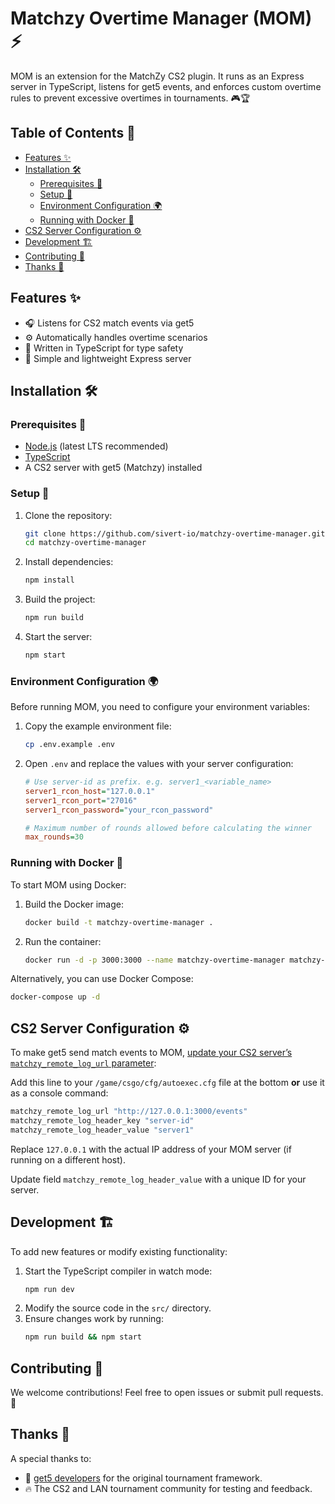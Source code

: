 # Matchzy Overtime Manager (MOM) ⚡

MOM is an extension for the MatchZy CS2 plugin. It runs as an Express server in TypeScript, listens for get5 events, and enforces custom overtime rules to prevent excessive overtimes in tournaments. 🎮🏆

## Table of Contents 📖
- [Features ✨](#features-)
- [Installation 🛠️](#installation-️)
  - [Prerequisites 📌](#prerequisites-)
  - [Setup 🔧](#setup-)
  - [Environment Configuration 🌍](#environment-configuration-)
  - [Running with Docker 🐳](#running-with-docker-)
- [CS2 Server Configuration ⚙️](#cs2-server-configuration-️)
- [Development 🏗️](#development-️)
- [Contributing 🤝](#contributing-)
- [Thanks 🙌](#thanks-)

## Features ✨
- 🎧 Listens for CS2 match events via get5
- ⚙️ Automatically handles overtime scenarios
- 📝 Written in TypeScript for type safety
- 🚀 Simple and lightweight Express server

## Installation 🛠️

### Prerequisites 📌
- [Node.js](https://nodejs.org/) (latest LTS recommended)
- [TypeScript](https://www.typescriptlang.org/)
- A CS2 server with get5 (Matchzy) installed

### Setup 🔧
1. Clone the repository:
   ```sh
   git clone https://github.com/sivert-io/matchzy-overtime-manager.git
   cd matchzy-overtime-manager
   ```

2. Install dependencies:
   ```sh
   npm install
   ```

3. Build the project:
   ```sh
   npm run build
   ```

4. Start the server:
   ```sh
   npm start
   ```

### Environment Configuration 🌍

Before running MOM, you need to configure your environment variables:

1. Copy the example environment file:
   ```sh
   cp .env.example .env
   ```
2. Open `.env` and replace the values with your server configuration:
   ```ini
   # Use server-id as prefix. e.g. server1_<variable_name>
   server1_rcon_host="127.0.0.1"
   server1_rcon_port="27016"
   server1_rcon_password="your_rcon_password"
   
   # Maximum number of rounds allowed before calculating the winner
   max_rounds=30
   ```

### Running with Docker 🐳

To start MOM using Docker:

1. Build the Docker image:
   ```sh
   docker build -t matchzy-overtime-manager .
   ```

2. Run the container:
   ```sh
   docker run -d -p 3000:3000 --name matchzy-overtime-manager matchzy-overtime-manager
   ```

Alternatively, you can use Docker Compose:
   ```sh
   docker-compose up -d
   ```

## CS2 Server Configuration ⚙️

To make get5 send match events to MOM, [update your CS2 server’s `matchzy_remote_log_url` parameter](https://shobhit-pathak.github.io/MatchZy/configuration/#matchzy_remote_log_url):

Add this line to your `/game/csgo/cfg/autoexec.cfg` file at the bottom **or** use it as a console command:

```bash
matchzy_remote_log_url "http://127.0.0.1:3000/events"
matchzy_remote_log_header_key "server-id"
matchzy_remote_log_header_value "server1"
```

Replace `127.0.0.1` with the actual IP address of your MOM server (if running on a different host).

Update field `matchzy_remote_log_header_value` with a unique ID for your server.

## Development 🏗️

To add new features or modify existing functionality:

1. Start the TypeScript compiler in watch mode:
   ```sh
   npm run dev
   ```
2. Modify the source code in the `src/` directory.
3. Ensure changes work by running:
   ```sh
   npm run build && npm start
   ```

## Contributing 🤝

We welcome contributions! Feel free to open issues or submit pull requests. 🎉

## Thanks 🙌

A special thanks to:
- 🎯 [get5 developers](https://github.com/splewis/get5) for the original tournament framework.
- 🔥 The CS2 and LAN tournament community for testing and feedback.

